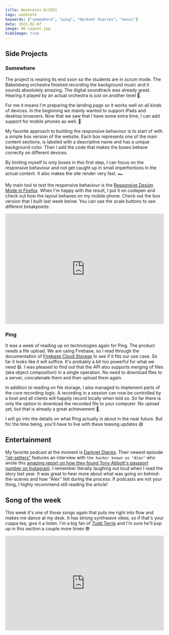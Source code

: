 ```yaml
---
title: Weeknotes 6/2021
tags: weeknote
keywords: ["somewhere", "ping", "darknet diaries", "music"]
date: 2021-02-07
image: 06-layout.jpg
hideImage: true
---
```


## Side Projects

### Somewhere

The project is nearing its end soon so the students are in scrum mode. The Babelsberg orchestra finished recording the background music and it sounds absolutely amazing. The digital soundtrack was already great. Hearing it played by an actual orchestra is just on another level 🤩.

For me it means I'm preparing the landing page so it works well on all kinds of devices. In the beginning we mainly wanted to support iPads and desktop browsers. Now that we saw that I have some extra time, I can add support for mobile phones as well. 📲

My favorite approach to building the responsive behaviour is to start of with a simple box version of the website. Each box represents one of the main content sections, is labeled with a descriptive name and has a unique background color. Then I add the code that makes the boxes behave correctly on different devices.

By limiting myself to only boxes in this first step, I can focus on the responsive behaviour and not get caught up in small imperfections in the actual content. It also makes the site render very fast. 🏎

My main tool to test the responsive behaviour is the [Responsive Design Mode in Firefox](https://developer.mozilla.org/en-US/docs/Tools/Responsive_Design_Mode). When I'm happy with the result, I put it on codepen and check out how the layout behaves on my mobile phone. Check out the box version that I built last week below. You can use the scale buttons to see different breakpoints:

<iframe height="350" style="width: 100%;" scrolling="no" title="Unrund responsive landing" src="https://codepen.io/janmonschke/embed/preview/qBqZaQE?height=265&theme-id=light&default-tab=result" frameborder="no" loading="lazy" allowtransparency="true" allowfullscreen="true" loading="lazy">
  See the Pen <a href='https://codepen.io/janmonschke/pen/qBqZaQE'>Somewhere responsive landing</a> by Jan
  (<a href='https://codepen.io/janmonschke'>@janmonschke</a>) on <a href='https://codepen.io'>CodePen</a>.
</iframe>

### Ping

It was a week of reading up on technologies again for Ping. The product needs a file upload. We are using Firebase, so I read through the documentation of [Firebase Cloud Storage](https://firebase.google.com/docs/storage/) to see if it fits our use case. So far it looks like it will suffice. It's probably a bit too powerful for what we need 😄. I was pleased to find out that the API also supports merging of files (aka object composition) in a single operation. No need to download files to a server, concatenate them and then upload them again.

In addition to reading on file storage, I also managed to implement parts of the core recording logic. A recording in a session can now be controlled by a host and all clients will happily record locally when told so. So far there is only the option to download the recorded file to your computer. No upload yet, but that is already a great achievement 🎉.

I will go into the details on what Ping actually is about in the near future. But for the time being, you'll have to live with these teasing updates 😅

## Entertainment

My favorite podcast at the moment is [Darknet Diaries](https://darknetdiaries.com/episode/). Their newest episode ["jet-setters"](https://darknetdiaries.com/episode/84/) features an interview with `the hacker known as "Alex"` who wrote this [amazing report on how they found Tony Abbott's passport number on Instagram](https://mango.pdf.zone/finding-former-australian-prime-minister-tony-abbotts-passport-number-on-instagram). I remember literally laughing out loud when I read the story last year. It was great to hear more about what was going on behind-the-scenes and how "Alex" felt during the process. If podcasts are not your thing, I highly recommend still reading the article!

## Song of the week

This week it's one of those songs again that puts me right into flow and makes me dance at my desk. It has strong synthwave vibes, so if that's your cuppa tea, give it a listen. I'm a big fan of [Todd Terrje](https://soundcloud.com/toddterje) and I'm sure he'll pop up in this section a couple more times 😎

<iframe width="100%" height="300" title="Embedded song from SoundCloud" scrolling="no" frameborder="no" loading="lazy" src="https://w.soundcloud.com/player/?url=https%3A//api.soundcloud.com/tracks/133250756&color=%23ff5500&auto_play=false&hide_related=false&show_comments=true&show_user=true&show_reposts=false&show_teaser=true&visual=true"></iframe>
